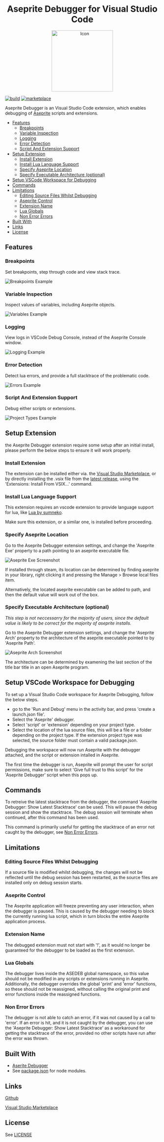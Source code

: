 <div align="center">
  <h1 align="center">Aseprite Debugger for Visual Studio Code</h1>
  <img src=https://github.com/zarstensen/AsepriteDebugger/blob/main/assets/AsepriteDebuggerIcon.png?raw=true alt="Icon" width="200" height="200"/>
</div>

[![build](https://img.shields.io/github/actions/workflow/status/zarstensen/AsepriteDebugger/tests.yml?label=tests
)](https://github.com/zarstensen/AsepriteDebugger/actions/workflows/tests.yml) [![marketplace](https://img.shields.io/visual-studio-marketplace/v/zarstensen.aseprite-debugger?label=visual%20studio%20marketplace)](https://marketplace.visualstudio.com/items?itemName=zarstensen.aseprite-debugger)

Aseprite Debugger is an Visual Studio Code extension, which enables debugging of [Aseprite](https://www.aseprite.org/) scripts and extensions.

- [Features](#features)
  - [Breakpoints](#breakpoints)
  - [Variable Inspection](#variable-inspection)
  - [Logging](#logging)
  - [Error Detection](#error-detection)
  - [Script And Extension Support](#script-and-extension-support)
- [Setup Extension](#setup-extension)
  - [Install Extension](#install-extension)
  - [Install Lua Language Support](#install-lua-language-support)
  - [Specify Aseprite Location](#specify-aseprite-location)
  - [Specify Executable Architecture (optional)](#specify-executable-architecture-optional)
- [Setup VSCode Workspace for Debugging](#setup-vscode-workspace-for-debugging)
- [Commands](#commands)
- [Limitations](#limitations)
  - [Editing Source Files Whilst Debugging](#editing-source-files-whilst-debugging)
  - [Aseprite Control](#aseprite-control)
  - [Extension Name](#extension-name)
  - [Lua Globals](#lua-globals)
  - [Non Error Errors](#non-error-errors)
- [Built With](#built-with)
- [Links](#links)
- [License](#license)

## Features

### Breakpoints

Set breakpoints, step through code and view stack trace.

![Breakpoints Example](https://github.com/zarstensen/AsepriteDebuggerVSC/blob/12-readme/assets/Breakpoints.gif?raw=true)

### Variable Inspection

Inspect values of variables, including Aseprite objects.

![Variables Example](https://github.com/zarstensen/AsepriteDebuggerVSC/blob/12-readme/assets/Variables.gif?raw=true)

### Logging

View logs in VSCode Debug Console, instead of the Aseprite Console window.

![Logging Example](https://github.com/zarstensen/AsepriteDebuggerVSC/blob/12-readme/assets/Logging.gif?raw=true)

### Error Detection

Detect lua errors, and provide a full stacktrace of the problematic code.

![Errors Example](https://github.com/zarstensen/AsepriteDebuggerVSC/blob/12-readme/assets/Errors.gif?raw=true)

### Script And Extension Support

Debug either scripts or extensions.

![Project Types Example](https://github.com/zarstensen/AsepriteDebuggerVSC/blob/12-readme/assets/ProjectTypes.gif?raw=true)

## Setup Extension

the Aseprite Debugger extension require some setup after an initial install, please perform the below steps to ensure it will work properly.

### Install Extension

The extension can be installed either via. the [Visual Studio Marketplace](https://marketplace.visualstudio.com/items?itemName=zarstensen.aseprite-debugger), or by directly installing the .vsix file from the [latest release](https://github.com/zarstensen/AsepriteDebugger/releases/latest), using the 'Extensions: Install From VSIX...' command.

### Install Lua Language Support

This extension requires an vscode extension to provide language support for lua, like [Lua by sumneko](https://marketplace.visualstudio.com/items?itemName=sumneko.lua).

Make sure this extension, or a similar one, is installed before proceeding.

### Specify Aseprite Location

Go to the Aseprite Debugger extension settings, and change the 'Aseprite Exe' property to a path pointing to an aseprite executable file.

![Aseprite Exe Screenshot](https://github.com/zarstensen/AsepriteDebuggerVSC/blob/12-readme/assets/AsepriteExeScreenshot.png?raw=true)

If installed through steam, its location can be determined by finding aseprite in your library, right clicking it and pressing the Manage > Browse local files item.

Alternatively, the located aseprite executable can be added to path, and then the default value will work out of the box.

### Specify Executable Architecture (optional)

*This step is not neccessarry for the majority of users, since the default value is likely to be correct for the majority of aseprite installs.*

Go to the Aseprite Debugger extension settings, and change the 'Aseprite Arch' property to the architecture of the aseprite executable pointed to by 'Aseprite Path'.

![Aseprite Arch Screenshot](https://github.com/zarstensen/AsepriteDebuggerVsc/blob/12-readme/assets/AsepriteArchScreenshot.png?raw=true)

The architecture can be determined by examening the last section of the title bar title in an open Aseprite program.

## Setup VSCode Workspace for Debugging

To set up a Visual Studio Code workspace for Aseprite Debugging, follow the below steps.

- go to the 'Run and Debug' menu in the activity bar, and press 'create a launch.json file'.
- Select the 'Aseprite' debugger.
- Select 'script' or 'extension' depending on your project type.
- Select the location of the lua source files, this will be a file or a folder depending on the project type.
  If the extension project type was selected, the source folder must contain a valid package.json.

Debugging the workspace will now run Aseprite with the debugger attached, and the script or extension intalled in Aseprite.

The first time the debugger is run, Aseprite will prompt the user for script permissions, make sure to select 'Give full trust to this script' for the 'Aseprite Debugger' script when this pops up.

## Commands

To retreive the latest stacktrace from the debugger, the command 'Aseprite Debugger: Show Latest Stacktrace' can be used.
This will pause the debug session and show the stacktrace.
The debug session will terminate when continued, after this command has been used.

This command is primarily useful for getting the stacktrace of an error not caught by the debugger, see [Non Error Errors](#non-error-errors).

## Limitations

### Editing Source Files Whilst Debugging

If a source file is modified whilst debugging, the changes will not be reflected until the debug session has been restarted, as the source files are installed only on debug session starts.

### Aseprite Control

The Aseprite application will freeze preventing any user interaction, when the debugger is paused.
This is caused by the debugger needing to block the currently running lua script, which in turn blocks the entire Aseprite application process.

### Extension Name

The debugged extension must not start with '!', as it would no longer be guaranteed for the debugger to be loaded as the first extension.

### Lua Globals

The debugger lives inside the ASEDEB global namespace, so this value should not be modified in any scripts or extensions running in Aseprite.
Additionally, the debugger overrides the global 'print' and 'error' functions, so these should not be reassigned, without calling the original print and error functions inside the reassigned functions.

### Non Error Errors

The debugger is not able to catch an error, if it was not caused by a call to 'error'.
If an error is hit, and it is not caught by the debugger, you can use the 'Aseprite Debugger: Show Latest Stacktrace' as a workaround for getting the stacktrace of the error, provided no other scripts have run after the error was thrown.

## Built With

- [Aserite Debugger](https://github.com/zarstensen/AsepriteDebugger)
- See [package.json](package.json) for node modules.

## Links

[Github](https://github.com/zarstensen/AsepriteDebuggerVsc)

[Visual Studio Marketplace](https://marketplace.visualstudio.com/items?itemName=zarstensen.aseprite-debugger)

## License

See [LICENSE](LICENSE)
